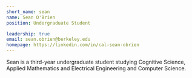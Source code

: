```yaml
---
short_name: sean
name: Sean O'Brien
position: Undergraduate Student

leadership: true
email: sean.obrien@berkeley.edu
homepage: https://linkedin.com/in/cal-sean-obrien
---
```


Sean is a third-year undergraduate student studying Cognitive Science, Applied
Mathematics and Electrical Engineering and Computer Science.
